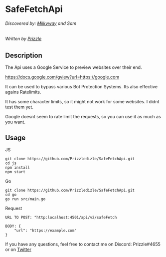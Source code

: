 # SafeFetchApi
###### Discovered by: [Milkyway](https://twitter.com/milkyontheblock) and Sam
###### Written by [Prizzle](https://twitter.com/bypassedpx)

## Description
The Api uses a Google Service to preview websites over their end.

https://docs.google.com/gview?url=https://google.com

It can be used to bypass various Bot Protection Systems. Its also effective agains Ratelimits.

It has some character limits, so it might not work for some websites. I didnt test them yet.

Google doesnt seem to rate limit the requests, so you can use it as much as you want.

## Usage
JS
```shell
git clone https://github.com/Prizzledizle/SafeFetchApi.git
cd js
npm install
npm start
```

Go
```shell
git clone https://github.com/Prizzledizle/SafeFetchApi.git
cd go
go run src/main.go
```

Request
```
URL TO POST: "http:localhost:4501/api/v2/safeFetch

BODY: {
    "url": "https://example.com"
}
```

If you have any questions, feel free to contact me on Discord: Prizzle#4655 or on [Twitter](https://twitter.com/bypassedpx)
